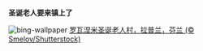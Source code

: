 
**圣诞老人要来镇上了**

![bing-wallpaper](https://www.bing.com/th?id=OHR.SantaClausVillage_ZH-CN1839275027_1920x1080.jpg)
[罗瓦涅米圣诞老人村，拉普兰，芬兰 (© Smelov/Shutterstock)](https://www.bing.com/search?q=%E7%BD%97%E7%93%A6%E6%B6%85%E7%B1%B3&amp;form=hpcapt&amp;mkt=zh-cn)
  